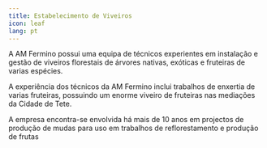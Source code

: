 ```yaml
---
title: Estabelecimento de Viveiros
icon: leaf
lang: pt
---
```


A AM Fermino possui uma equipa de técnicos experientes em instalação e gestão de viveiros florestais de árvores nativas, exóticas e fruteiras de varias espécies.

A experiência dos técnicos da AM Fermino inclui trabalhos de enxertia de varias fruteiras, possuindo um enorme viveiro de fruteiras nas mediações da Cidade de Tete. 

A empresa encontra-se envolvida há mais de 10 anos em projectos de produção de mudas para uso em trabalhos de reflorestamento e produção de frutas